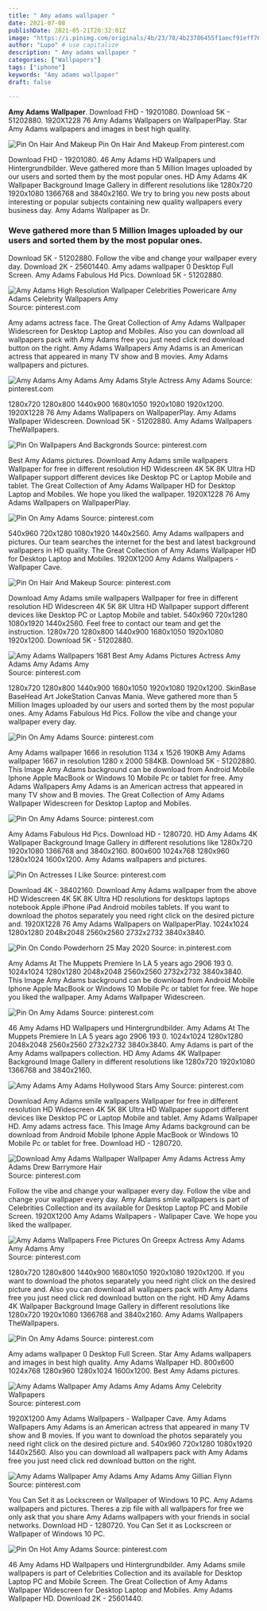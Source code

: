 ```yaml
---
title: " Amy adams wallpaper "
date: 2021-07-08
publishDate: 2021-05-21T20:32:01Z
image: "https://i.pinimg.com/originals/4b/23/78/4b23786455f1aecf91eff765ab36c212.jpg"
author: "Lupo" # use capitalize
description: " Amy adams wallpaper "
categories: ["Wallpapers"]
tags: ["iphone"]
keywords: "Amy adams wallpaper"
draft: false

---
```



**Amy Adams Wallpaper**. Download FHD - 19201080. Download 5K - 51202880. 1920X1228 76 Amy Adams Wallpapers on WallpaperPlay. Star Amy Adams wallpapers and images in best high quality.

![Pin On Hair And Makeup](https://i.pinimg.com/originals/e9/79/9b/e9799b76cfaf1b4a2d8d0c962c395961.jpg "Pin On Hair And Makeup")
Pin On Hair And Makeup From pinterest.com


Download FHD - 19201080. 46 Amy Adams HD Wallpapers und Hintergrundbilder. Weve gathered more than 5 Million Images uploaded by our users and sorted them by the most popular ones. HD Amy Adams 4K Wallpaper Background Image Gallery in different resolutions like 1280x720 1920x1080 1366768 and 3840x2160. We try to bring you new posts about interesting or popular subjects containing new quality wallpapers every business day. Amy Adams Wallpaper as Dr.

### Weve gathered more than 5 Million Images uploaded by our users and sorted them by the most popular ones.

Download 5K - 51202880. Follow the vibe and change your wallpaper every day. Download 2K - 25601440. Amy adams wallpaper 0 Desktop Full Screen. Amy Adams Fabulous Hd Pics. Download 5K - 51202880.


![Amy Adams High Resolution Wallpaper Celebrities Powericare Amy Adams Celebrity Wallpapers Amy](https://i.pinimg.com/originals/40/16/78/401678bcb7ae9b9eed6caa6bede6df99.jpg "Amy Adams High Resolution Wallpaper Celebrities Powericare Amy Adams Celebrity Wallpapers Amy")
Source: pinterest.com

Amy adams actress face. The Great Collection of Amy Adams Wallpaper Widescreen for Desktop Laptop and Mobiles. Also you can download all wallpapers pack with Amy Adams free you just need click red download button on the right. Amy Adams Wallpapers Amy Adams is an American actress that appeared in many TV show and B movies. Amy Adams wallpapers and pictures.

![Amy Adams Amy Adams Amy Adams Style Actress Amy Adams](https://i.pinimg.com/originals/f8/29/7f/f8297fb17d799a2304ff61749b52993d.jpg "Amy Adams Amy Adams Amy Adams Style Actress Amy Adams")
Source: pinterest.com

1280x720 1280x800 1440x900 1680x1050 1920x1080 1920x1200. 1920X1228 76 Amy Adams Wallpapers on WallpaperPlay. Amy Adams Wallpaper Widescreen. Download 5K - 51202880. Amy Adams Wallpapers TheWallpapers.

![Pin On Wallpapers And Backgronds](https://i.pinimg.com/originals/6e/2b/04/6e2b047d9e09fe6867eb7b1a759826e4.jpg "Pin On Wallpapers And Backgronds")
Source: pinterest.com

Best Amy Adams pictures. Download Amy Adams smile wallpapers Wallpaper for free in different resolution HD Widescreen 4K 5K 8K Ultra HD Wallpaper support different devices like Desktop PC or Laptop Mobile and tablet. The Great Collection of Amy Adams Wallpaper HD for Desktop Laptop and Mobiles. We hope you liked the wallpaper. 1920X1228 76 Amy Adams Wallpapers on WallpaperPlay.

![Pin On Amy Adams](https://i.pinimg.com/736x/1e/47/21/1e4721c4863fcdd79ff07740ff2bd4a5.jpg "Pin On Amy Adams")
Source: pinterest.com

540x960 720x1280 1080x1920 1440x2560. Amy Adams wallpapers and pictures. Our team searches the internet for the best and latest background wallpapers in HD quality. The Great Collection of Amy Adams Wallpaper HD for Desktop Laptop and Mobiles. 1920X1200 Amy Adams Wallpapers - Wallpaper Cave.

![Pin On Hair And Makeup](https://i.pinimg.com/originals/e9/79/9b/e9799b76cfaf1b4a2d8d0c962c395961.jpg "Pin On Hair And Makeup")
Source: pinterest.com

Download Amy Adams smile wallpapers Wallpaper for free in different resolution HD Widescreen 4K 5K 8K Ultra HD Wallpaper support different devices like Desktop PC or Laptop Mobile and tablet. 540x960 720x1280 1080x1920 1440x2560. Feel free to contact our team and get the instruction. 1280x720 1280x800 1440x900 1680x1050 1920x1080 1920x1200. Download 5K - 51202880.

![Amy Adams Wallpapers 1681 Best Amy Adams Pictures Actress Amy Adams Amy Adams Amy](https://i.pinimg.com/originals/d1/de/ab/d1deab5323a490334e04aaa24baa9bea.jpg "Amy Adams Wallpapers 1681 Best Amy Adams Pictures Actress Amy Adams Amy Adams Amy")
Source: pinterest.com

1280x720 1280x800 1440x900 1680x1050 1920x1080 1920x1200. SkinBase BaseHead Art JokeStation Canvas Mania. Weve gathered more than 5 Million Images uploaded by our users and sorted them by the most popular ones. Amy Adams Fabulous Hd Pics. Follow the vibe and change your wallpaper every day.

![Pin On Amy Adams](https://i.pinimg.com/originals/f4/cf/05/f4cf0533ce8a298e5f9e57be6e867534.jpg "Pin On Amy Adams")
Source: pinterest.com

Amy Adams wallpaper 1666 in resolution 1134 x 1526 190KB Amy Adams wallpaper 1667 in resolution 1280 x 2000 584KB. Download 5K - 51202880. This Image Amy Adams background can be download from Android Mobile Iphone Apple MacBook or Windows 10 Mobile Pc or tablet for free. Amy Adams Wallpapers Amy Adams is an American actress that appeared in many TV show and B movies. The Great Collection of Amy Adams Wallpaper Widescreen for Desktop Laptop and Mobiles.

![Pin On Amy Adams](https://i.pinimg.com/474x/0e/c1/b5/0ec1b5aa979b719ee104c6352d17cdcf.jpg "Pin On Amy Adams")
Source: pinterest.com

Amy Adams Fabulous Hd Pics. Download HD - 1280720. HD Amy Adams 4K Wallpaper Background Image Gallery in different resolutions like 1280x720 1920x1080 1366768 and 3840x2160. 800x600 1024x768 1280x960 1280x1024 1600x1200. Amy Adams wallpapers and pictures.

![Pin On Actresses I Like](https://i.pinimg.com/originals/72/ee/0f/72ee0fc16af19c981b049ed2fff4097e.jpg "Pin On Actresses I Like")
Source: pinterest.com

Download 4K - 38402160. Download Amy Adams wallpaper from the above HD Widescreen 4K 5K 8K Ultra HD resolutions for desktops laptops notebook Apple iPhone iPad Android mobiles tablets. If you want to download the photos separately you need right click on the desired picture and. 1920X1228 76 Amy Adams Wallpapers on WallpaperPlay. 1024x1024 1280x1280 2048x2048 2560x2560 2732x2732 3840x3840.

![Pin On Condo Powderhorn 25 May 2020](https://i.pinimg.com/originals/2e/af/85/2eaf851f6381ecb249742ecaba49c64f.jpg "Pin On Condo Powderhorn 25 May 2020")
Source: in.pinterest.com

Amy Adams At The Muppets Premiere In LA 5 years ago 2906 193 0. 1024x1024 1280x1280 2048x2048 2560x2560 2732x2732 3840x3840. This Image Amy Adams background can be download from Android Mobile Iphone Apple MacBook or Windows 10 Mobile Pc or tablet for free. We hope you liked the wallpaper. Amy Adams Wallpaper Widescreen.

![Pin On Amy Adams](https://i.pinimg.com/736x/df/7a/e9/df7ae90dca26904652f93d5500dc8cb5.jpg "Pin On Amy Adams")
Source: pinterest.com

46 Amy Adams HD Wallpapers und Hintergrundbilder. Amy Adams At The Muppets Premiere In LA 5 years ago 2906 193 0. 1024x1024 1280x1280 2048x2048 2560x2560 2732x2732 3840x3840. Amy Adams is part of the Amy Adams wallpapers collection. HD Amy Adams 4K Wallpaper Background Image Gallery in different resolutions like 1280x720 1920x1080 1366768 and 3840x2160.

![Amy Adams Amy Adams Hollywood Stars Amy](https://i.pinimg.com/originals/2d/ee/eb/2deeeba366def37e10ce469a21642bc0.jpg "Amy Adams Amy Adams Hollywood Stars Amy")
Source: pinterest.com

Download Amy Adams smile wallpapers Wallpaper for free in different resolution HD Widescreen 4K 5K 8K Ultra HD Wallpaper support different devices like Desktop PC or Laptop Mobile and tablet. Amy Adams Wallpaper HD. Amy adams actress face. This Image Amy Adams background can be download from Android Mobile Iphone Apple MacBook or Windows 10 Mobile Pc or tablet for free. Download HD - 1280720.

![Download Amy Adams Wallpaper Wallpaper Amy Adams Actress Amy Adams Drew Barrymore Hair](https://i.pinimg.com/originals/a2/1e/3c/a21e3ccdaf30a2adda44dfb14638c9e7.jpg "Download Amy Adams Wallpaper Wallpaper Amy Adams Actress Amy Adams Drew Barrymore Hair")
Source: pinterest.com

Follow the vibe and change your wallpaper every day. Follow the vibe and change your wallpaper every day. Amy Adams smile wallpapers is part of Celebrities Collection and its available for Desktop Laptop PC and Mobile Screen. 1920X1200 Amy Adams Wallpapers - Wallpaper Cave. We hope you liked the wallpaper.

![Amy Adams Wallpapers Free Pictures On Greepx Actress Amy Adams Amy Adams Amy](https://i.pinimg.com/originals/40/2f/e6/402fe683ce2ca2aec171e468b9137193.png "Amy Adams Wallpapers Free Pictures On Greepx Actress Amy Adams Amy Adams Amy")
Source: pinterest.com

1280x720 1280x800 1440x900 1680x1050 1920x1080 1920x1200. If you want to download the photos separately you need right click on the desired picture and. Also you can download all wallpapers pack with Amy Adams free you just need click red download button on the right. HD Amy Adams 4K Wallpaper Background Image Gallery in different resolutions like 1280x720 1920x1080 1366768 and 3840x2160. Amy Adams Wallpapers TheWallpapers.

![Pin On Amy Adams](https://i.pinimg.com/originals/cf/6e/c1/cf6ec1217634a70ba91691d549492021.jpg "Pin On Amy Adams")
Source: pinterest.com

Amy adams wallpaper 0 Desktop Full Screen. Star Amy Adams wallpapers and images in best high quality. Amy Adams Wallpaper HD. 800x600 1024x768 1280x960 1280x1024 1600x1200. Best Amy Adams pictures.

![Amy Adams Wallpaper Amy Adams Amy Adams Amy Celebrity Wallpapers](https://i.pinimg.com/originals/f6/92/cf/f692cf3b8c96c2f4615bbc1219c9886e.jpg "Amy Adams Wallpaper Amy Adams Amy Adams Amy Celebrity Wallpapers")
Source: pinterest.com

1920X1200 Amy Adams Wallpapers - Wallpaper Cave. Amy Adams Wallpapers Amy Adams is an American actress that appeared in many TV show and B movies. If you want to download the photos separately you need right click on the desired picture and. 540x960 720x1280 1080x1920 1440x2560. Also you can download all wallpapers pack with Amy Adams free you just need click red download button on the right.

![Amy Adams Wallpaper Amy Adams Amy Adams Amy Gillian Flynn](https://i.pinimg.com/originals/12/89/db/1289db8234083b3644fe0cf400e54ee3.jpg "Amy Adams Wallpaper Amy Adams Amy Adams Amy Gillian Flynn")
Source: pinterest.com

You Can Set it as Lockscreen or Wallpaper of Windows 10 PC. Amy Adams wallpapers and pictures. Theres a zip file with all wallpapers for free we only ask that you share Amy Adams wallpapers with your friends in social networks. Download HD - 1280720. You Can Set it as Lockscreen or Wallpaper of Windows 10 PC.

![Pin On Hot Amy Adams](https://i.pinimg.com/originals/4b/23/78/4b23786455f1aecf91eff765ab36c212.jpg "Pin On Hot Amy Adams")
Source: pinterest.com

46 Amy Adams HD Wallpapers und Hintergrundbilder. Amy Adams smile wallpapers is part of Celebrities Collection and its available for Desktop Laptop PC and Mobile Screen. The Great Collection of Amy Adams Wallpaper Widescreen for Desktop Laptop and Mobiles. Amy Adams Wallpaper HD. Download 2K - 25601440.

